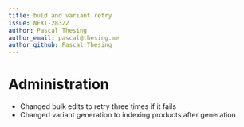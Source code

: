 ```yaml
---
title: buld and variant retry
issue: NEXT-28322
author: Pascal Thesing
author_email: pascal@thesing.me
author_github: Pascal Thesing
---
```


# Administration
* Changed bulk edits to retry three times if it fails
* Changed variant generation to indexing products after generation
